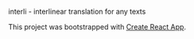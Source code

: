 interli - interlinear translation for any texts


This project was bootstrapped with [Create React App](https://github.com/facebook/create-react-app).
